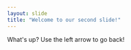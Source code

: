 ```yaml
---
layout: slide
title: "Welcome to our second slide!"
---
```

What's up?
Use the left arrow to go back!
